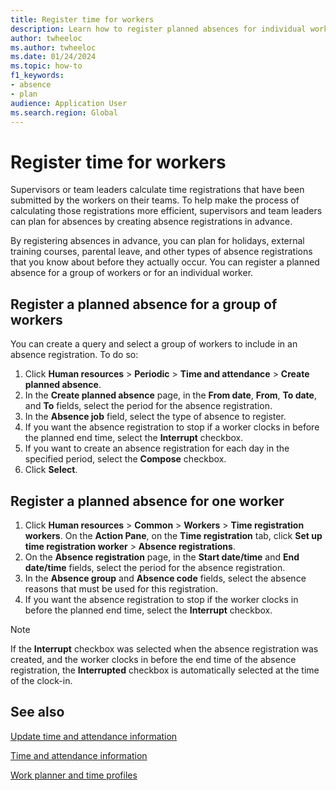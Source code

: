 ```yaml
---
title: Register time for workers
description: Learn how to register planned absences for individual workers and groups of workers in Dynamics 365 Human Resources.
author: twheeloc
ms.author: twheeloc
ms.date: 01/24/2024
ms.topic: how-to
f1_keywords:
- absence
- plan
audience: Application User
ms.search.region: Global
---
```


# Register time for workers

Supervisors or team leaders calculate time registrations that have been submitted by the workers on their teams. To help make the process of calculating those registrations more efficient, supervisors and team leaders can plan for absences by creating absence registrations in advance.

By registering absences in advance, you can plan for holidays, external training courses, parental leave, and other types of absence registrations that you know about before they actually occur. You can register a planned absence for a group of workers or for an individual worker.

## Register a planned absence for a group of workers

You can create a query and select a group of workers to include in an absence registration. To do so:

1.  Click **Human resources** \> **Periodic** \> **Time and attendance** \> **Create planned absence**.
2.  In the **Create planned absence** page, in the **From date**, **From**, **To date**, and **To** fields, select the period for the absence registration.
3.  In the **Absence job** field, select the type of absence to register.
4.  If you want the absence registration to stop if a worker clocks in before the planned end time, select the **Interrupt** checkbox.
5.  If you want to create an absence registration for each day in the specified period, select the **Compose** checkbox.
6.  Click **Select**.

## Register a planned absence for one worker

1.  Click **Human resources** \> **Common** \> **Workers** \> **Time registration workers**. On the **Action Pane**, on the **Time registration** tab, click **Set up time registration worker** \> **Absence registrations**.
2.  On the **Absence registration** page, in the **Start date/time** and **End date/time** fields, select the period for the absence registration.
3.  In the **Absence group** and **Absence code** fields, select the absence reasons that must be used for this registration.
4.  If you want the absence registration to stop if the worker clocks in before the planned end time, select the **Interrupt** checkbox.
    
> [!NOTE]
> If the **Interrupt** checkbox was selected when the absence registration was created, and the worker clocks in before the end time of the absence registration, the **Interrupted** checkbox is automatically selected at the time of the clock-in.



## See also

[Update time and attendance information](hr-update-time-and-attendance-information.md)

[Time and attendance information](hr-about-time-and-attendance-information.md)

[Work planner and time profiles](hr-about-work-planner-time-profiles.md)
